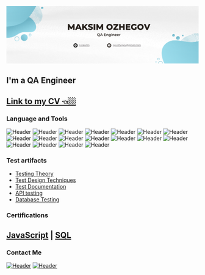 [![Header](https://github.com/ozhegov/ozhegov/blob/main/assets/banner.png)](http://www.linkedin.com/in/maksim-ozhegov)
## I'm a QA Engineer

[Link to my CV 👈🏼]()
--

### Language and Tools
![Header](https://img.shields.io/badge/JavaScript-090909?style=for-the-badge&logo=javascript&logoColor=f0db4f)
![Header](https://img.shields.io/badge/VisualStudioCode-090909?style=for-the-badge&logo=visualstudiocode&logoColor=4aa73c)
![Header](https://img.shields.io/badge/Postman-090909?style=for-the-badge&logo=postman&logoColor=f76935)
![Header](https://img.shields.io/badge/SoapUi-090909?style=for-the-badge&logo=soapui&logoColor=f76935)
![Header](https://img.shields.io/badge/Swagger-090909?style=for-the-badge&logo=swagger&logoColor=7ede2b)
![Header](https://img.shields.io/badge/CharlesProxy-090909?style=for-the-badge&logo=charlesproxy&logoColor=8cc4d7)
![Header](https://img.shields.io/badge/Fiddler-090909?style=for-the-badge&logo=fiddler&logoColor=8cc4d7)
![Header](https://img.shields.io/badge/Git-090909?style=for-the-badge&logo=git&logoColor=f05033)
![Header](https://img.shields.io/badge/Github-090909?style=for-the-badge&logo=github&logoColor=8cc4d7)
![Header](https://img.shields.io/badge/MySQL-090909?style=for-the-badge&logo=mysql&logoColor=00618a)
![Header](https://img.shields.io/badge/DevTools-090909?style=for-the-badge&logo=googlechrome&logoColor=2674f2)
![Header](https://img.shields.io/badge/Jira-090909?style=for-the-badge&logo=Jira&logoColor=2674f2)
![Header](https://img.shields.io/badge/Azure_Devops-090909?style=for-the-badge&logo=azuredevops&logoColor=0078d7)
![Header](https://img.shields.io/badge/TestRail-090909?style=for-the-badge&logo=testrail&logoColor=4aa73c)
![Header](https://img.shields.io/badge/Qase-090909?style=for-the-badge&logo=qase&logoColor=0074d0)
![Header](https://img.shields.io/badge/YouTrack-090909?style=for-the-badge&logo=youtrack&logoColor=4aa73c)
![Header](https://img.shields.io/badge/AndroidStudio-090909?style=for-the-badge&logo=androidstudio&logoColor=3ad07d)
![Header](https://img.shields.io/badge/Xcode-090909?style=for-the-badge&logo=xcode&logoColor=4aa73c)

### Test artifacts

- [Testing Theory](https://github.com/ozhegov/Testing-Theory)
- [Test Design Techniques](https://github.com/ozhegov/Test-Design-Techniques)
- [Test Documentation](https://github.com/ozhegov/Test-Documentation)
- [API testing](https://github.com/ozhegov/API-Testing)
- [Database Testing](https://github.com/ozhegov/Database-Testing)

### Certifications

[JavaScript](https://www.sololearn.com/certificates/CC-99SKEUSA) | [SQL](https://www.sololearn.com/certificates/CC-ECFLVPPG)
--

### Contact Me 

[![Header](https://img.shields.io/badge/Discord-090909?style=for-the-badge&logo=discord&logoColor=5662f6)](https://discordapp.com/users/ozhegov#9689)
[![Header](https://img.shields.io/badge/Linkedin-090909?style=for-the-badge&logo=linkedin&logoColor=0073b1)](http://www.linkedin.com/in/maksim-ozhegov)


